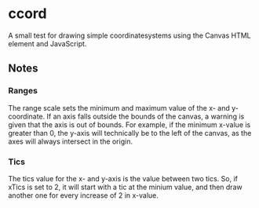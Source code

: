 # ccord

A small test for drawing simple coordinatesystems using the Canvas HTML element and JavaScript.

## Notes

### Ranges

The range scale sets the minimum and maximum value of the x- and y-coordinate. If an axis falls outside the bounds of the canvas, a warning is given that the axis is out of bounds. For example, if the minimum x-value is greater than 0, the y-axis will technically be to the left of the canvas, as the axes will always intersect in the origin.

### Tics

The tics value for the x- and y-axis is the value between two tics. So, if xTics is set to 2, it will start with a tic at the minium value, and then draw another one for every increase of 2 in x-value.
